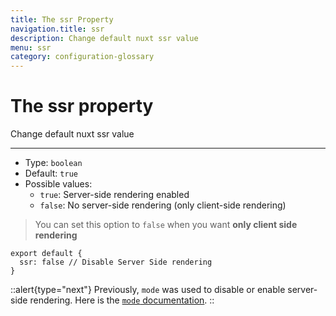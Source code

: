 ```yaml
---
title: The ssr Property
navigation.title: ssr
description: Change default nuxt ssr value
menu: ssr
category: configuration-glossary
---
```

# The ssr property

Change default nuxt ssr value

---

- Type: `boolean`
- Default: `true`
- Possible values:
  - `true`: Server-side rendering enabled
  - `false`: No server-side rendering (only client-side rendering)

> You can set this option to `false` when you want **only client side rendering**

```js{}[nuxt.config.js]
export default {
  ssr: false // Disable Server Side rendering
}
```

::alert{type="next"}
Previously, `mode` was used to disable or enable server-side rendering. Here is the [`mode` documentation](/docs/configuration-glossary/configuration-mode).
::
